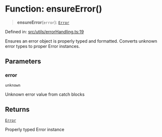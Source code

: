 # Function: ensureError()

> **ensureError**(`error`): [`Error`](https://developer.mozilla.org/docs/Web/JavaScript/Reference/Global_Objects/Error)

Defined in: [src/utils/errorHandling.ts:19](https://github.com/Nick2bad4u/Uptime-Watcher/blob/main/src/utils/errorHandling.ts#L19)

Ensures an error object is properly typed and formatted. Converts unknown
error types to proper Error instances.

## Parameters

### error

`unknown`

Unknown error value from catch blocks

## Returns

[`Error`](https://developer.mozilla.org/docs/Web/JavaScript/Reference/Global_Objects/Error)

Properly typed Error instance
